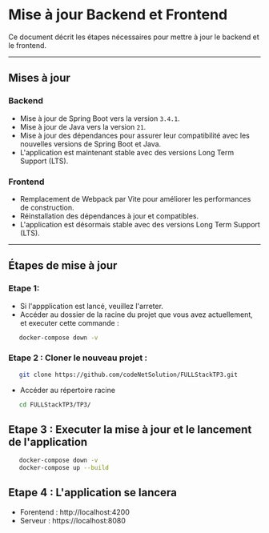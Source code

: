 
# Mise à jour Backend et Frontend

Ce document décrit les étapes nécessaires pour mettre à jour le backend et le frontend.

---

## Mises à jour

### Backend
- Mise à jour de Spring Boot vers la version `3.4.1`.
- Mise à jour de Java vers la version `21`.
- Mise à jour des dépendances pour assurer leur compatibilité avec les nouvelles versions de Spring Boot et Java.
- L'application est maintenant stable avec des versions Long Term Support (LTS).

### Frontend
- Remplacement de Webpack par Vite pour améliorer les performances de construction.
- Réinstallation des dépendances à jour et compatibles.
- L'application est désormais stable avec des versions Long Term Support (LTS).

---

## Étapes de mise à jour

### Etape 1: 
- Si l'appplication est lancé, veuillez l'arreter. 
- Accéder au dossier de la racine du projet que vous avez actuellement, et executer cette commande :
```bash
   docker-compose down -v
   ```

### Etape 2 : Cloner le nouveau projet :
```bash
   git clone https://github.com/codeNetSolution/FULLStackTP3.git 

   ```
- Accéder au répertoire racine 
```bash
   cd FULLStackTP3/TP3/
   ```


## Etape 3 : Executer la mise à jour et le lancement de l'application 

```bash
   docker-compose down -v 
   docker-compose up --build
   ```

## Etape 4 : L'application se lancera 
- Forentend : http://localhost:4200
- Serveur : https://localhost:8080





